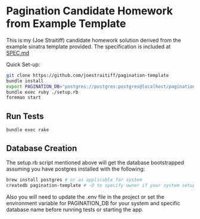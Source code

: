 # Pagination Candidate Homework from Example Template

This is my (Joe Straitiff) candidate homework solution derived from the example
sinatra template provided.  The specification is included at [SPEC.md](./SPEC.md)

Quick Set-up:

``` bash
git clone https://github.com/joestraitiff/pagination-template
bundle install
export PAGINATION_DB="postgres://postgres:postgres@localhost/pagination-template" # or update the .env file in the project
bundle exec ruby ./setup.rb
foreman start
```

## Run Tests

```
bundle exec rake
```

## Database Creation

The setup.rb script mentioned above will get the database bootstrapped assuming
you have postgres installed with the following:

``` bash
brew install postgres # or as applicable for system
createdb pagination-template # -O to specify owner if your system setup requires it
```

Also you will need to update the .env file in the project or set the environment
variable for PAGINATION_DB for your system and specific database name before running
tests or starting the app.

